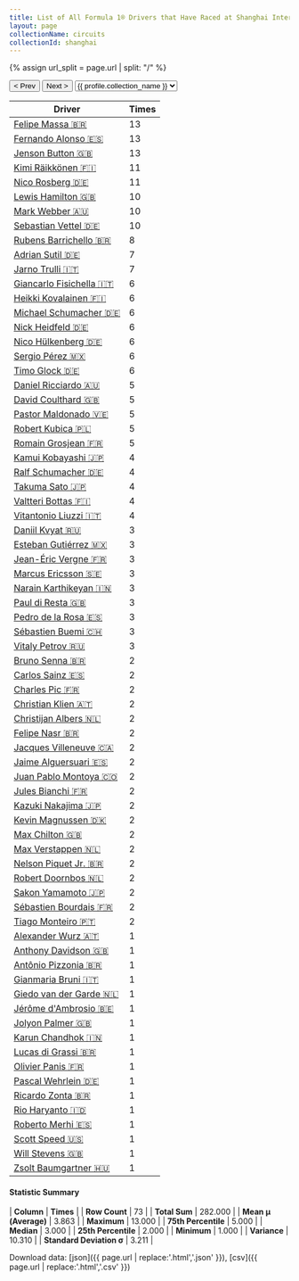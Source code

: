 ```yaml
---
title: List of All Formula 1® Drivers that Have Raced at Shanghai International Circuit
layout: page
collectionName: circuits
collectionId: shanghai
---
```


{% assign url_split = page.url | split: "/" %}
<div id="collection-navigation">
<button onclick="selector.options[selector.selectedIndex-1].value && (window.location = selector.options[selector.selectedIndex-1].value);">&lt; Prev</button>
<button onclick="selector.options[selector.selectedIndex+1].value && (window.location = selector.options[selector.selectedIndex+1].value);">Next &gt;</button>
<select id="selector" onchange="this.options[this.selectedIndex].value && (window.location = this.options[this.selectedIndex].value);">
  {% for collectionId in site.data[page.collectionName].refs %}
    {% if collectionId == page.collectionId %}
      {% assign selected = "selected" %}
    {% else %}
      {% assign selected = "" %}
    {% endif %}
    {% assign profile = site.data[page.collectionName][collectionId].profile %}
    <option value="/f1/{{ page.collectionName }}/{{ collectionId }}/{{ url_split[4] }}" {{ selected }}>{{ profile.collection_name }}</option>
  {% endfor %}
</select>
</div>

| Driver | Times |
|--|--|
| [Felipe Massa 🇧🇷](/f1/drivers/massa) | 13 |
| [Fernando Alonso 🇪🇸](/f1/drivers/alonso) | 13 |
| [Jenson Button 🇬🇧](/f1/drivers/button) | 13 |
| [Kimi Räikkönen 🇫🇮](/f1/drivers/raikkonen) | 11 |
| [Nico Rosberg 🇩🇪](/f1/drivers/rosberg) | 11 |
| [Lewis Hamilton 🇬🇧](/f1/drivers/hamilton) | 10 |
| [Mark Webber 🇦🇺](/f1/drivers/webber) | 10 |
| [Sebastian Vettel 🇩🇪](/f1/drivers/vettel) | 10 |
| [Rubens Barrichello 🇧🇷](/f1/drivers/barrichello) | 8 |
| [Adrian Sutil 🇩🇪](/f1/drivers/sutil) | 7 |
| [Jarno Trulli 🇮🇹](/f1/drivers/trulli) | 7 |
| [Giancarlo Fisichella 🇮🇹](/f1/drivers/fisichella) | 6 |
| [Heikki Kovalainen 🇫🇮](/f1/drivers/kovalainen) | 6 |
| [Michael Schumacher 🇩🇪](/f1/drivers/michael_schumacher) | 6 |
| [Nick Heidfeld 🇩🇪](/f1/drivers/heidfeld) | 6 |
| [Nico Hülkenberg 🇩🇪](/f1/drivers/hulkenberg) | 6 |
| [Sergio Pérez 🇲🇽](/f1/drivers/perez) | 6 |
| [Timo Glock 🇩🇪](/f1/drivers/glock) | 6 |
| [Daniel Ricciardo 🇦🇺](/f1/drivers/ricciardo) | 5 |
| [David Coulthard 🇬🇧](/f1/drivers/coulthard) | 5 |
| [Pastor Maldonado 🇻🇪](/f1/drivers/maldonado) | 5 |
| [Robert Kubica 🇵🇱](/f1/drivers/kubica) | 5 |
| [Romain Grosjean 🇫🇷](/f1/drivers/grosjean) | 5 |
| [Kamui Kobayashi 🇯🇵](/f1/drivers/kobayashi) | 4 |
| [Ralf Schumacher 🇩🇪](/f1/drivers/ralf_schumacher) | 4 |
| [Takuma Sato 🇯🇵](/f1/drivers/sato) | 4 |
| [Valtteri Bottas 🇫🇮](/f1/drivers/bottas) | 4 |
| [Vitantonio Liuzzi 🇮🇹](/f1/drivers/liuzzi) | 4 |
| [Daniil Kvyat 🇷🇺](/f1/drivers/kvyat) | 3 |
| [Esteban Gutiérrez 🇲🇽](/f1/drivers/gutierrez) | 3 |
| [Jean-Éric Vergne 🇫🇷](/f1/drivers/vergne) | 3 |
| [Marcus Ericsson 🇸🇪](/f1/drivers/ericsson) | 3 |
| [Narain Karthikeyan 🇮🇳](/f1/drivers/karthikeyan) | 3 |
| [Paul di Resta 🇬🇧](/f1/drivers/resta) | 3 |
| [Pedro de la Rosa 🇪🇸](/f1/drivers/rosa) | 3 |
| [Sébastien Buemi 🇨🇭](/f1/drivers/buemi) | 3 |
| [Vitaly Petrov 🇷🇺](/f1/drivers/petrov) | 3 |
| [Bruno Senna 🇧🇷](/f1/drivers/bruno_senna) | 2 |
| [Carlos Sainz 🇪🇸](/f1/drivers/sainz) | 2 |
| [Charles Pic 🇫🇷](/f1/drivers/pic) | 2 |
| [Christian Klien 🇦🇹](/f1/drivers/klien) | 2 |
| [Christijan Albers 🇳🇱](/f1/drivers/albers) | 2 |
| [Felipe Nasr 🇧🇷](/f1/drivers/nasr) | 2 |
| [Jacques Villeneuve 🇨🇦](/f1/drivers/villeneuve) | 2 |
| [Jaime Alguersuari 🇪🇸](/f1/drivers/alguersuari) | 2 |
| [Juan Pablo Montoya 🇨🇴](/f1/drivers/montoya) | 2 |
| [Jules Bianchi 🇫🇷](/f1/drivers/jules_bianchi) | 2 |
| [Kazuki Nakajima 🇯🇵](/f1/drivers/nakajima) | 2 |
| [Kevin Magnussen 🇩🇰](/f1/drivers/kevin_magnussen) | 2 |
| [Max Chilton 🇬🇧](/f1/drivers/chilton) | 2 |
| [Max Verstappen 🇳🇱](/f1/drivers/max_verstappen) | 2 |
| [Nelson Piquet Jr. 🇧🇷](/f1/drivers/piquet_jr) | 2 |
| [Robert Doornbos 🇳🇱](/f1/drivers/doornbos) | 2 |
| [Sakon Yamamoto 🇯🇵](/f1/drivers/yamamoto) | 2 |
| [Sébastien Bourdais 🇫🇷](/f1/drivers/bourdais) | 2 |
| [Tiago Monteiro 🇵🇹](/f1/drivers/monteiro) | 2 |
| [Alexander Wurz 🇦🇹](/f1/drivers/wurz) | 1 |
| [Anthony Davidson 🇬🇧](/f1/drivers/davidson) | 1 |
| [Antônio Pizzonia 🇧🇷](/f1/drivers/pizzonia) | 1 |
| [Gianmaria Bruni 🇮🇹](/f1/drivers/bruni) | 1 |
| [Giedo van der Garde 🇳🇱](/f1/drivers/garde) | 1 |
| [Jérôme d'Ambrosio 🇧🇪](/f1/drivers/ambrosio) | 1 |
| [Jolyon Palmer 🇬🇧](/f1/drivers/jolyon_palmer) | 1 |
| [Karun Chandhok 🇮🇳](/f1/drivers/chandhok) | 1 |
| [Lucas di Grassi 🇧🇷](/f1/drivers/grassi) | 1 |
| [Olivier Panis 🇫🇷](/f1/drivers/panis) | 1 |
| [Pascal Wehrlein 🇩🇪](/f1/drivers/wehrlein) | 1 |
| [Ricardo Zonta 🇧🇷](/f1/drivers/zonta) | 1 |
| [Rio Haryanto 🇮🇩](/f1/drivers/haryanto) | 1 |
| [Roberto Merhi 🇪🇸](/f1/drivers/merhi) | 1 |
| [Scott Speed 🇺🇸](/f1/drivers/speed) | 1 |
| [Will Stevens 🇬🇧](/f1/drivers/stevens) | 1 |
| [Zsolt Baumgartner 🇭🇺](/f1/drivers/baumgartner) | 1 |

#### Statistic Summary

| **Column** | **Times** |
| **Row Count** | 73 |
| **Total Sum** | 282.000 |
| **Mean μ (Average)** | 3.863 |
| **Maximum** | 13.000 |
| **75th Percentile** | 5.000 |
| **Median** | 3.000 |
| **25th Percentile** | 2.000 |
| **Minimum** | 1.000 |
| **Variance** | 10.310 |
| **Standard Deviation σ** | 3.211 |

Download data: [json]({{ page.url | replace:'.html','.json' }}), [csv]({{ page.url | replace:'.html','.csv' }})
